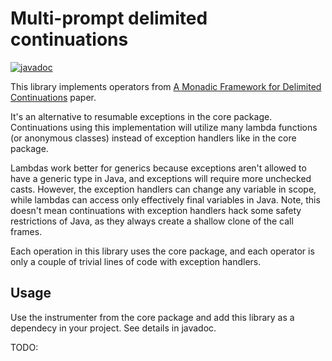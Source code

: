 # Multi-prompt delimited continuations

[![javadoc](https://javadoc.io/badge2/io.github.javactrl/javactrl-delimcc/javadoc.svg)](https://javadoc.io/doc/io.github.javactrl/javactrl-delimcc)

This library implements operators from 
[A Monadic Framework for Delimited Continuations](https://cs.indiana.edu/~dyb/pubs/monadicDC.pdf) paper.

It's an alternative to resumable exceptions in the core package. Continuations using this implementation will utilize many lambda functions (or anonymous classes) instead of exception handlers like in the core package.

Lambdas work better for generics because exceptions aren't allowed to have a generic type in Java, and exceptions will require more unchecked casts. However, the exception handlers can change any variable in scope, while lambdas can access only effectively final variables in Java. Note, this doesn't mean continuations with exception handlers hack some safety restrictions of Java, as they always create a shallow clone of the call frames.

Each operation in this library uses the core package, and each operator is only a couple of trivial lines of code with exception handlers.

## Usage

Use the instrumenter from the core package and add this library as a dependecy in your project. See details in javadoc.

TODO:
